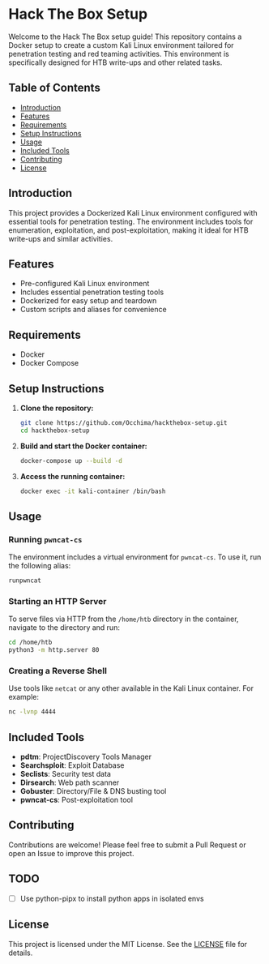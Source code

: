 # Hack The Box Setup

Welcome to the Hack The Box setup guide! This repository contains a Docker setup to create a custom Kali Linux environment tailored for penetration testing and red teaming activities. This environment is specifically designed for HTB write-ups and other related tasks.

## Table of Contents

- [Introduction](#introduction)
- [Features](#features)
- [Requirements](#requirements)
- [Setup Instructions](#setup-instructions)
- [Usage](#usage)
- [Included Tools](#included-tools)
- [Contributing](#contributing)
- [License](#license)

## Introduction

This project provides a Dockerized Kali Linux environment configured with essential tools for penetration testing. The environment includes tools for enumeration, exploitation, and post-exploitation, making it ideal for HTB write-ups and similar activities.

## Features

- Pre-configured Kali Linux environment
- Includes essential penetration testing tools
- Dockerized for easy setup and teardown
- Custom scripts and aliases for convenience

## Requirements

- Docker
- Docker Compose

## Setup Instructions

1. **Clone the repository:**

   ```sh
   git clone https://github.com/Occhima/hackthebox-setup.git
   cd hackthebox-setup
   ```

2. **Build and start the Docker container:**

   ```sh
   docker-compose up --build -d
   ```

3. **Access the running container:**

   ```sh
   docker exec -it kali-container /bin/bash
   ```

## Usage

### Running `pwncat-cs`

The environment includes a virtual environment for `pwncat-cs`. To use it, run the following alias:

```sh
runpwncat
```

### Starting an HTTP Server

To serve files via HTTP from the `/home/htb` directory in the container, navigate to the directory and run:

```sh
cd /home/htb
python3 -m http.server 80
```

### Creating a Reverse Shell

Use tools like `netcat` or any other available in the Kali Linux container. For example:

```sh
nc -lvnp 4444
```

## Included Tools

- **pdtm**: ProjectDiscovery Tools Manager
- **Searchsploit**: Exploit Database
- **Seclists**: Security test data
- **Dirsearch**: Web path scanner
- **Gobuster**: Directory/File & DNS busting tool
- **pwncat-cs**: Post-exploitation tool

## Contributing

Contributions are welcome! Please feel free to submit a Pull Request or open an Issue to improve this project.

## TODO
- [ ] Use python-pipx to install python apps in isolated envs

## License

This project is licensed under the MIT License. See the [LICENSE](LICENSE) file for details.
